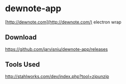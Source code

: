 # dewnote-app

[http://dewnote.com](http://dewnote.com/) electron wrap

## Download

https://github.com/jarvisniu/dewnote-app/releases

## Tools Used

http://stahlworks.com/dev/index.php?tool=zipunzip
